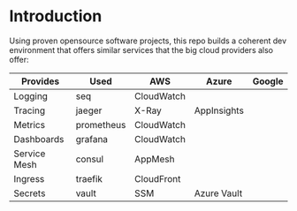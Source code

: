 # Introduction

Using proven opensource software projects, this repo builds a coherent dev environment that offers similar services that the big cloud providers also offer:

| Provides | Used | AWS | Azure | Google |
|---|---|---|---|---|
| Logging | seq  | CloudWatch |   |   |
| Tracing | jaeger | X-Ray | AppInsights  |   |
| Metrics | prometheus | CloudWatch |   |   |
| Dashboards | grafana | CloudWatch |   |   |
| Service Mesh | consul | AppMesh |   |   |
| Ingress | traefik | CloudFront |   |   |
| Secrets | vault | SSM | Azure Vault  |   |
